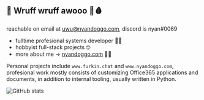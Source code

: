 ## 💉 Wruff wruff awooo 🐺🩸
reachable on email at uwu@nyandoggo.com,
discord is nyan#0069

* fulltime profesional systems developer 👷‍♂️
* hobbyist full-stack projects 🤓
* more about me -> [nyandoggo.com](https://www.nyandoggo.com) 🤡💦

Personal projects include `www.furkin.chat`  and `www.nyandoggo.com`, profesional work mostly consists of customizing Office365 applications and documents, in addition to internal tooling, usually written in Python.

![GitHub stats](https://github-readme-stats.vercel.app/api?username=Nyan-Doggo&show_icons=true&theme=tokyonight&count_private=true)
